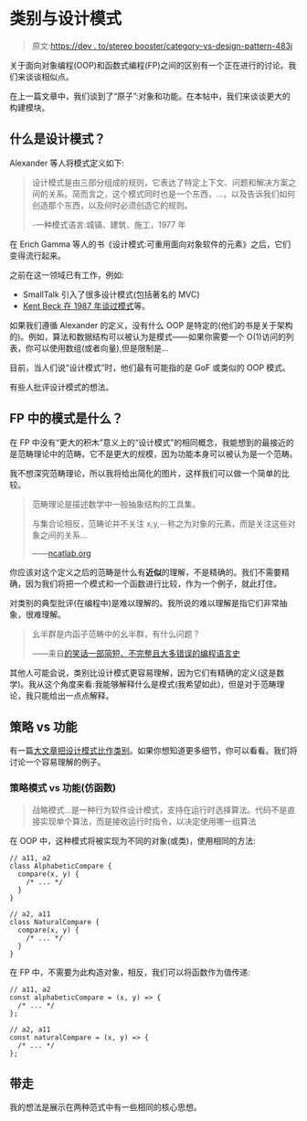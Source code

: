 # 类别与设计模式

> 原文:[https://dev . to/stereo booster/category-vs-design-pattern-483j](https://dev.to/stereobooster/category-vs-design-pattern-483j)

关于面向对象编程(OOP)和函数式编程(FP)之间的区别有一个正在进行的讨论。我们来谈谈相似点。

在上一篇文章中，我们谈到了“原子”:对象和功能。在本帖中，我们来谈谈更大的构建模块。

## [](#what-is-a-design-pattern)什么是设计模式？

Alexander 等人将模式定义如下:

> 设计模式是由三部分组成的规则，它表达了特定上下文、问题和解决方案之间的关系。简而言之，这个模式同时也是一个东西，...，以及告诉我们如何创造那个东西，以及何时必须创造它的规则。
> 
> -一种模式语言:城镇、建筑、施工，1977 年

在 Erich Gamma 等人的书《设计模式:可重用面向对象软件的元素》之后，它们变得流行起来。

之前在这一领域已有工作，例如:

*   SmallTalk 引入了很多设计模式(包括著名的 MVC)
*   [Kent Beck 在 1987 年谈过模式](http://c2.com/doc/oopsla87.html)等。

如果我们遵循 Alexander 的定义，没有什么 OOP 是特定的(他们的书是关于架构的)。例如，算法和数据结构可以被认为是模式——如果你需要一个 O(1)访问的列表，你可以使用数组(或者向量),但是限制是...

目前，当人们说“设计模式”时，他们最有可能指的是 GoF 或类似的 OOP 模式。

有些人批评设计模式的想法。

## FP 中的模式是什么？

在 FP 中没有“更大的积木”意义上的“设计模式”的相同概念，我能想到的最接近的是范畴理论中的范畴。它不是更大的规模，因为功能本身可以被认为是一个范畴。

我不想深究范畴理论，所以我将给出简化的图片，这样我们可以做一个简单的比较。

> 范畴理论是描述数学中一般抽象结构的工具集。
> 
> 与集合论相反，范畴论并不关注 x,y,⋯称之为对象的元素，而是关注这些对象之间的关系...
> 
> ——[ncatlab.org](https://ncatlab.org/nlab/show/category+theory)

你应该对这个定义之后的范畴是什么有**近似**的理解，不是精确的。我们不需要精确，因为我们将把一个模式和一个函数进行比较，作为一个例子，就此打住。

对类别的典型批评(在编程中)是难以理解的。我所说的难以理解是指它们非常抽象，很难理解。

> 幺半群是内函子范畴中的幺半群，有什么问题？
> 
> ——来自[的笑话一部简短、不完整且大多错误的编程语言史](http://james-iry.blogspot.com/2009/05/brief-incomplete-and-mostly-wrong.html)

其他人可能会说，类别比设计模式更容易理解，因为它们有精确的定义(这是数学)。我从这个角度来看:我能够解释什么是模式(我希望如此)，但是对于范畴理论，我只能给出一点点解释。

## [](#strategy-vs-function)策略 vs 功能

有一篇[大文章把设计模式比作类别](https://github.com/thma/LtuPatternFactory/blob/master/README.md)。如果你想知道更多细节，你可以看看。我们将讨论一个容易理解的例子。

### [](#strategy-pattern-vs-function-functor)策略模式 vs 功能(仿函数)

> 战略模式...是一种行为软件设计模式，支持在运行时选择算法。代码不是直接实现单个算法，而是接收运行时指令，以决定使用哪一组算法

在 OOP 中，这种模式将被实现为不同的对象(或类)，使用相同的方法:

```
// a11, a2
class AlphabeticCompare {
  compare(x, y) {
    /* ... */
  }
}

// a2, a11
class NaturalCompare {
  compare(x, y) {
    /* ... */
  }
} 
```

在 FP 中，不需要为此构造对象，相反，我们可以将函数作为值传递:

```
// a11, a2
const alphabeticCompare = (x, y) => {
  /* ... */
};

// a2, a11
const naturalCompare = (x, y) => {
  /* ... */
}; 
```

## [](#take-away)带走

我的想法是展示在两种范式中有一些相同的核心思想。